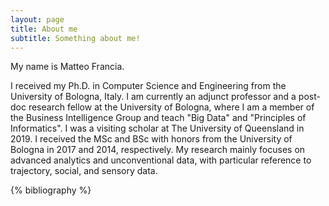 ```yaml
---
layout: page
title: About me
subtitle: Something about me!
---
```


My name is Matteo Francia.


I received my Ph.D. in Computer Science and Engineering from the University of Bologna, Italy.
I am currently an adjunct professor and a post-doc research fellow at the University of Bologna, where I am a member of the Business Intelligence Group and teach "Big Data" and "Principles of Informatics".
I was a visiting scholar at The University of Queensland in 2019.
I received the MSc and BSc with honors from the University of Bologna in 2017 and 2014, respectively.
My research mainly focuses on advanced analytics and unconventional data, with particular reference to trajectory, social, and sensory data.

	
{% bibliography %}